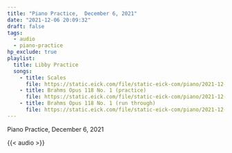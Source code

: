 ```yaml
---
title: "Piano Practice,  December 6, 2021"
date: "2021-12-06 20:09:32"
draft: false
tags:
  - audio
  - piano-practice
hp_exclude: true
playlist:
  title: Libby Practice
  songs:
    - title: Scales
      file: https://static.eick.com/file/static-eick-com/piano/2021-12-06-001.mp3
    - title: Brahms Opus 118 No. 1 (practice)
      file: https://static.eick.com/file/static-eick-com/piano/2021-12-06-002.mp3
    - title: Brahms Opus 118 No. 1 (run through)
      file: https://static.eick.com/file/static-eick-com/piano/2021-12-06-003.mp3
---
```


Piano Practice, December 6, 2021

<!--more-->

{{< audio >}}
